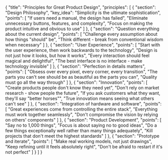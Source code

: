 {
  "title": "Principles for Great Product Design",
  "principles": [
    {
      "section": "Design Philosophy",
      "key_idea": "Simplicity is the ultimate sophistication",
      "points": [
        "If users need a manual, the design has failed",
        "Eliminate unnecessary buttons, features, and complexity",
        "Focus on making the product intuitive and obvious to use"
      ]
    },
    {
      "section": "Question everything about the current design",
      "points": [
        "Challenge every assumption about how things \"should\" be",
        "Think different - break from conventional wisdom when necessary"
      ]
    },
    {
      "section": "User Experience",
      "points": [
        "Start with the user experience, then work backwards to the technology",
        "Design is not just how it looks, but how it works",
        "Every interaction should feel magical and delightful",
        "The best interface is no interface - make technology invisible"
      ]
    },
    {
      "section": "Perfection in details matters",
      "points": [
        "Obsess over every pixel, every corner, every transition",
        "The parts you can't see should be as beautiful as the parts you can",
        "Quality must go all the way through"
      ]
    },
    {
      "section": "Innovation",
      "points": [
        "Create products people don't know they need yet",
        "Don't rely on market research - show people the future",
        "If you ask customers what they want, they'll say \"better horses\"",
        "True innovation means seeing what others can't see"
      ]
    },
    {
      "section": "Integration of hardware and software",
      "points": [
        "Great experiences come from controlling the entire stack",
        "Everything must work together seamlessly",
        "Don't compromise the vision by relying on others' components"
      ]
    },
    {
      "section": "Product Development",
      "points": [
        "Say no to 1,000 things",
        "Focus is about saying no to good ideas",
        "Do a few things exceptionally well rather than many things adequately",
        "Kill projects that don't meet the highest standards"
      ]
    },
    {
      "section": "Prototype and iterate",
      "points": [
        "Make real working models, not just drawings",
        "Keep refining until it feels absolutely right",
        "Don't be afraid to restart if it's not perfect"
      ]
    }
  ]
}
